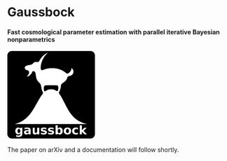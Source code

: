 # Gaussbock

#### Fast cosmological parameter estimation with parallel iterative Bayesian nonparametrics

<img src="/logo.png" alt="logo" width="200px"/>

 The paper on arXiv and a documentation will follow shortly.
